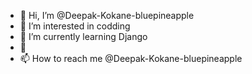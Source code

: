 - 👋 Hi, I’m @Deepak-Kokane-bluepineapple
- 👀 I’m interested in codding 
- 🌱 I’m currently learning Django
- 💞️ 
- 📫 How to reach me @Deepak-Kokane-bluepineapple

<!---
Deepak-Kokane-bluepineapple/Deepak-Kokane-bluepineapple is a ✨ special ✨ repository because its `README.md` (this file) appears on your GitHub profile.
You can click the Preview link to take a look at your changes.
--->
